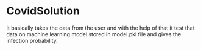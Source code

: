 # CovidSolution
It basically takes the data from the user and with the help of that it test that data on machine learning model stored in model.pkl file and gives the infection probability.
